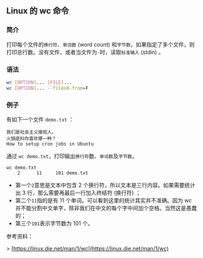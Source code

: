 ## Linux 的 wc 命令 
### 简介

打印每个文件的`换行符`、`单词数` (word count) 和`字节数`，如果指定了多个文件，则打印总行数。没有文件，或者当文件为`-`时，读取`标准输入` (stdin) 。

### 语法

``` bash
wc [OPTION]... [FILE]...
wc [OPTION]... --files0-from=F
```

### 例子

有如下一个文件 `demo.txt` ：

``` text
我们是社会主义接班人。
火锅底料你喜欢哪一种？
How to setup cron jobs in Ubuntu
```

通过 `wc demo.txt`，打印输出`换行符`数、`单词数`及`字节数`。

``` shell
wc demo.txt
    2      11     101 demo.txt
```

* 第一个`2`意思是文本中包含 2 个换行符，所以文本是三行内容。如果需要统计出 3 行，那么需要再最后一行加入终结符 (换行符) ；
* 第二个`11`指的是有 11 个单词。可以看到这里的统计其实并不准确。因为 wc 并不能分割中文单字，除非我们在中文的每个字中间加个空格。当然这是愚蠢的；
* 第三个`101`表示字节数为 101 个。

参考资料：

\> [https://linux.die.net/man/1/wc](https://linux.die.net/man/1/wc)
